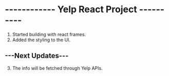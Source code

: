 

# ------------ Yelp React Project ----------

1. Started building with react frames.
2. Added the styling to the UI.

## ---Next Updates---

3. The info will be fetched through Yelp APIs.
